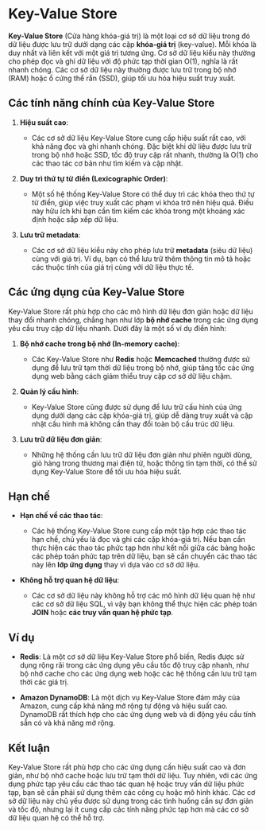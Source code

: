 # Key-Value Store

**Key-Value Store** (Cửa hàng khóa-giá trị) là một loại cơ sở dữ liệu trong đó dữ liệu được lưu trữ dưới dạng các cặp **khóa-giá trị** (key-value). Mỗi khóa là duy nhất và liên kết với một giá trị tương ứng. Cơ sở dữ liệu kiểu này thường cho phép đọc và ghi dữ liệu với độ phức tạp thời gian O(1), nghĩa là rất nhanh chóng. Các cơ sở dữ liệu này thường được lưu trữ trong bộ nhớ (RAM) hoặc ổ cứng thể rắn (SSD), giúp tối ưu hóa hiệu suất truy xuất.

## Các tính năng chính của Key-Value Store

1. **Hiệu suất cao**: 
   - Các cơ sở dữ liệu Key-Value Store cung cấp hiệu suất rất cao, với khả năng đọc và ghi nhanh chóng. Đặc biệt khi dữ liệu được lưu trữ trong bộ nhớ hoặc SSD, tốc độ truy cập rất nhanh, thường là O(1) cho các thao tác cơ bản như tìm kiếm và cập nhật.
   
2. **Duy trì thứ tự từ điển (Lexicographic Order)**:
   - Một số hệ thống Key-Value Store có thể duy trì các khóa theo thứ tự từ điển, giúp việc truy xuất các phạm vi khóa trở nên hiệu quả. Điều này hữu ích khi bạn cần tìm kiếm các khóa trong một khoảng xác định hoặc sắp xếp dữ liệu.

3. **Lưu trữ metadata**:
   - Các cơ sở dữ liệu kiểu này cho phép lưu trữ **metadata** (siêu dữ liệu) cùng với giá trị. Ví dụ, bạn có thể lưu trữ thêm thông tin mô tả hoặc các thuộc tính của giá trị cùng với dữ liệu thực tế.

## Các ứng dụng của Key-Value Store

Key-Value Store rất phù hợp cho các mô hình dữ liệu đơn giản hoặc dữ liệu thay đổi nhanh chóng, chẳng hạn như lớp **bộ nhớ cache** trong các ứng dụng yêu cầu truy cập dữ liệu nhanh. Dưới đây là một số ví dụ điển hình:

1. **Bộ nhớ cache trong bộ nhớ (In-memory cache)**:
   - Các Key-Value Store như **Redis** hoặc **Memcached** thường được sử dụng để lưu trữ tạm thời dữ liệu trong bộ nhớ, giúp tăng tốc các ứng dụng web bằng cách giảm thiểu truy cập cơ sở dữ liệu chậm.
   
2. **Quản lý cấu hình**:
   - Key-Value Store cũng được sử dụng để lưu trữ cấu hình của ứng dụng dưới dạng các cặp khóa-giá trị, giúp dễ dàng truy xuất và cập nhật cấu hình mà không cần thay đổi toàn bộ cấu trúc dữ liệu.

3. **Lưu trữ dữ liệu đơn giản**:
   - Những hệ thống cần lưu trữ dữ liệu đơn giản như phiên người dùng, giỏ hàng trong thương mại điện tử, hoặc thông tin tạm thời, có thể sử dụng Key-Value Store để tối ưu hóa hiệu suất.

## Hạn chế

- **Hạn chế về các thao tác**:
   - Các hệ thống Key-Value Store cung cấp một tập hợp các thao tác hạn chế, chủ yếu là đọc và ghi các cặp khóa-giá trị. Nếu bạn cần thực hiện các thao tác phức tạp hơn như kết nối giữa các bảng hoặc các phép toán phức tạp trên dữ liệu, bạn sẽ cần chuyển các thao tác này lên **lớp ứng dụng** thay vì dựa vào cơ sở dữ liệu.

- **Không hỗ trợ quan hệ dữ liệu**:
   - Các cơ sở dữ liệu này không hỗ trợ các mô hình dữ liệu quan hệ như các cơ sở dữ liệu SQL, vì vậy bạn không thể thực hiện các phép toán **JOIN** hoặc **các truy vấn quan hệ phức tạp**.

## Ví dụ

- **Redis**: Là một cơ sở dữ liệu Key-Value Store phổ biến, Redis được sử dụng rộng rãi trong các ứng dụng yêu cầu tốc độ truy cập nhanh, như bộ nhớ cache cho các ứng dụng web hoặc các hệ thống cần lưu trữ tạm thời các giá trị.
  
- **Amazon DynamoDB**: Là một dịch vụ Key-Value Store đám mây của Amazon, cung cấp khả năng mở rộng tự động và hiệu suất cao. DynamoDB rất thích hợp cho các ứng dụng web và di động yêu cầu tính sẵn có và khả năng mở rộng.

## Kết luận

Key-Value Store rất phù hợp cho các ứng dụng cần hiệu suất cao và đơn giản, như bộ nhớ cache hoặc lưu trữ tạm thời dữ liệu. Tuy nhiên, với các ứng dụng phức tạp yêu cầu các thao tác quan hệ hoặc truy vấn dữ liệu phức tạp, bạn sẽ cần phải sử dụng thêm các công cụ hoặc mô hình khác. Các cơ sở dữ liệu này chủ yếu được sử dụng trong các tình huống cần sự đơn giản và tốc độ, nhưng lại ít cung cấp các tính năng phức tạp hơn mà các cơ sở dữ liệu quan hệ có thể hỗ trợ.
